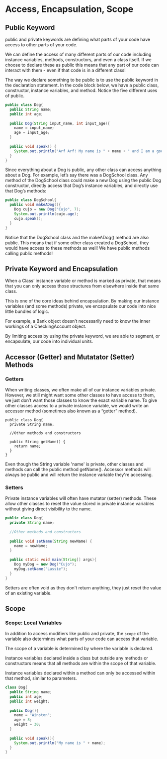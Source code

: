 # Access, Encapsulation, Scope

## Public Keyword

public and private keywords are defining what parts of your code have access to other parts of your code.

We can define the access of many different parts of our code including instance variables, methods, constructors, and even a class itself. If we choose to declare these as public this means that any part of our code can interact with them - even if that code is in a different class!

The way we declare something to be public is to use the public keyword in the declaration statement. In the code block below, we have a public class, constructor, instance variables, and method. Notice the five different uses of public.

```java
public class Dog{
  public String name;
  public int age;
 
  public Dog(String input_name, int input_age){
    name = input_name;
    age = input_age;
  }
 
  public void speak() {
    System.out.println("Arf Arf! My name is " + name + " and I am a good dog!");
  }
}
```

Since everything about a Dog is public, any other class can access anything about a Dog. For example, let’s say there was a DogSchool class. Any method of the DogSchool class could make a new Dog using the public Dog constructor, directly access that Dog’s instance variables, and directly use that Dog’s methods:

```java
public class DogSchool{
  public void makeADog(){
    Dog cujo = new Dog("Cujo", 7);
    System.out.println(cujo.age);
    cujo.speak();
  }
}
```

Notice that the DogSchool class and the makeADog() method are also public. This means that if some other class created a DogSchool, they would have access to these methods as well! We have public methods calling public methods!

## Private Keyword and Encapsulation

When a Class’ instance variable or method is marked as private, that means that you can only access those structures from elsewhere inside that same class.

This is one of the core ideas behind encapsulation. By making our instance variables (and some methods) private, we encapsulate our code into nice little bundles of logic.

For example, a Bank object doesn’t necessarily need to know the inner workings of a CheckingAccount object. 

By limiting access by using the private keyword, we are able to segment, or encapsulate, our code into individual units.

## Accessor (Getter) and Mutatator (Setter) Methods

### Getters

When writing classes, we often make all of our instance variables private. 
However, we still might want some other classes to have access to them, we just don’t want those 
classes to know the exact variable name. To give other classes access to a private instance
 variable, we would write an accessor method (sometimes also known as a “getter” method).

```
public class Dog{
  private String name;
 
  //Other methods and constructors
 
  public String getName() {
    return name;
  }
}
```

Even though the String variable 'name' is private, other classes and methods can call the public
method getName(). Accessor methods will always be public and will return the instance variable 
they're accessing.

### Setters

Private instance variables will often have mutator (setter) methods. These allow other classes to
reset the value stored in private instance variables without giving direct visibility to the name.

```java
public class Dog{
  private String name;
 
  //Other methods and constructors
 
  public void setName(String newName) {
    name = newName;
  }
 
  public static void main(String[] args){
    Dog myDog = new Dog("Cujo");
    myDog.setName("Lassie");
  }
}
```

Setters are often void as they don't return anything, they just reset the value of an existing
variable.

## Scope

### Scope: Local Variables

In addition to access modifiers like public and private, the `scope` of the variable also
determines what parts of your code can access that variable.

The scope of a variable is determined by where the variable is declared. 

Instance variables declared inside a class but outside any methods or constructors means that all
methods are within the scope of that variable.

Instance variables declared within a method can only be accessed within that method, similar to 
parameters.

```java
class Dog{
  public String name;
  public int age;
  public int weight;
 
  public Dog(){
    name = "Winston";
    age = 8;
    weight = 30;
  }
 
  public void speak(){
    System.out.println("My name is " + name);
  }
}
```
